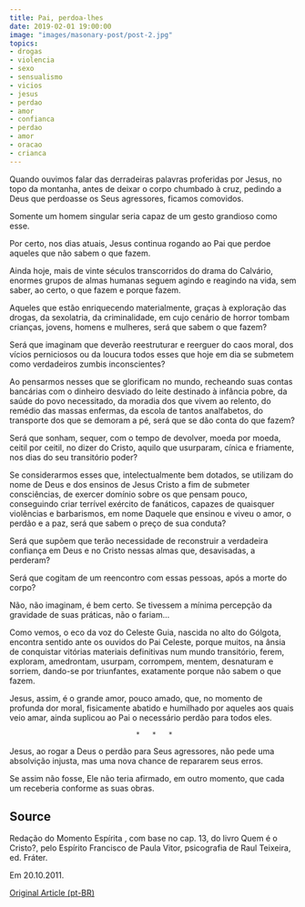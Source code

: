 ```yaml
---
title: Pai, perdoa-lhes
date: 2019-02-01 19:00:00
image: "images/masonary-post/post-2.jpg"
topics: 
- drogas
- violencia
- sexo
- sensualismo
- vicios
- jesus
- perdao
- amor
- confianca
- perdao
- amor
- oracao
- crianca
---
```


Quando ouvimos falar das derradeiras palavras proferidas por Jesus, no topo da
montanha, antes de deixar o corpo chumbado à cruz, pedindo a Deus que perdoasse
os Seus agressores, ficamos comovidos.

Somente um homem singular seria capaz de um gesto grandioso como esse.

Por certo, nos dias atuais, Jesus continua rogando ao Pai que perdoe aqueles
que não sabem o que fazem.

Ainda hoje, mais de vinte séculos transcorridos do drama do Calvário, enormes
grupos de almas humanas seguem agindo e reagindo na vida, sem saber, ao certo,
o que fazem e porque fazem.

Aqueles que estão enriquecendo materialmente, graças à exploração das drogas,
da sexolatria, da criminalidade, em cujo cenário de horror tombam crianças,
jovens, homens e mulheres, será que sabem o que fazem?

Será que imaginam que deverão reestruturar e reerguer do caos moral, dos vícios
perniciosos ou da loucura todos esses que hoje em dia se submetem como
verdadeiros zumbis inconscientes?

Ao pensarmos nesses que se glorificam no mundo, recheando suas contas bancárias
com o dinheiro desviado do leite destinado à infância pobre, da saúde do povo
necessitado, da moradia dos que vivem ao relento, do remédio das massas
enfermas, da escola de tantos analfabetos, do transporte dos que se demoram a
pé, será que se dão conta do que fazem?

Será que sonham, sequer, com o tempo de devolver, moeda por moeda, ceitil por
ceitil, no dizer do Cristo, aquilo que usurparam, cínica e friamente, nos dias
do seu transitório poder?

Se considerarmos esses que, intelectualmente bem dotados, se utilizam do nome
de Deus e dos ensinos de Jesus Cristo a fim de submeter consciências, de
exercer domínio sobre os que pensam pouco, conseguindo criar terrível exército
de fanáticos, capazes de quaisquer violências e barbarismos, em nome Daquele
que ensinou e viveu o amor, o perdão e a paz, será que sabem o preço de sua
conduta?

Será que supõem que terão necessidade de reconstruir a verdadeira confiança em
Deus e no Cristo nessas almas que, desavisadas, a perderam?

Será que cogitam de um reencontro com essas pessoas, após a morte do corpo?

Não, não imaginam, é bem certo. Se tivessem a mínima percepção da gravidade de
suas práticas, não o fariam...

Como vemos, o eco da voz do Celeste Guia, nascida no alto do Gólgota, encontra
sentido ante os ouvidos do Pai Celeste, porque muitos, na ânsia de conquistar
vitórias materiais definitivas num mundo transitório, ferem, exploram,
amedrontam, usurpam, corrompem, mentem, desnaturam e sorriem, dando-se por
triunfantes, exatamente porque não sabem o que fazem.

Jesus, assim, é o grande amor, pouco amado, que, no momento de profunda dor
moral, fisicamente abatido e humilhado por aqueles aos quais veio amar, ainda
suplicou ao Pai o necessário perdão para todos eles.

                                   *   *   *

Jesus, ao rogar a Deus o perdão para Seus agressores, não pede uma absolvição
injusta, mas uma nova chance de repararem seus erros.

Se assim não fosse, Ele não teria afirmado, em outro momento, que cada um
receberia conforme as suas obras.

## Source
Redação do Momento Espírita , com base no
cap. 13, do livro Quem é o Cristo?, pelo Espírito Francisco
de Paula Vitor, psicografia de Raul Teixeira, ed. Fráter.

Em 20.10.2011.


[Original Article (pt-BR)](http://momento.com.br/pt/ler_texto.php?id=3185)
